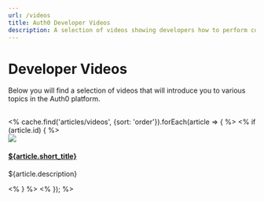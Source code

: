 ```yaml
---
url: /videos
title: Auth0 Developer Videos
description: A selection of videos showing developers how to perform common tasks with Auth0.
---
```



# Developer Videos
Below you will find a selection of videos that will introduce you to various topics in the Auth0 platform.

<div style="margin-top: 30px; margin-bottom: 50px;">
<% cache.find('articles/videos', {sort: 'order'}).forEach(article => { %>
  <% if (article.id) { %>
  <div class="media">
    <div class="media-left">
      <a href="<%- '/docs' + meta.url %>"> <img style="max-width: 128px;" class="media-object" src="https://embed-ssl.wistia.com/deliveries/${article.asset_id}.jpg?image_crop_resized=640x360"> </a>
    </div>
    <div class="media-body">
    <h4 class="media-heading"><a href="<%- '/docs' + meta.url %>">${article.short_title}</a></h4>
      <p>${article.description}</p>
    </div>
  </div>
  <% } %>
<% }); %>
</div>
